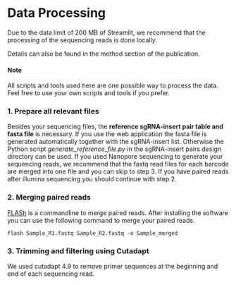# Data Processing
Due to the data limit of 200 MB of Streamlit, we recommend that the processing of the sequencing reads is done locally.

Details can also be found in the method section of the publication.

#### Note

All scripts and tools used here are one possible way to process the data. Feel free to use your own scripts and tools if you prefer.

### 1.  Prepare all relevant files

Besides your sequencing files, the **reference sgRNA-insert pair table and fasta file** is necessary. If you use the web application the fasta file is generated automatically
together with the sgRNA-insert list. Otherwise the Python script *generate_reference_file.py* in the sgRNA-insert pairs design directory  can be used. If you used Nanopore sequencing to generate your sequencing reads, we recommend that the fastq read files for each barcode are merged into one file and you can skip to step 3. If you have paired reads after illumina sequencing you should continue with step 2.

### 2. Merging paired reads
[FLASh](https://ccb.jhu.edu/software/FLASH/#:~:text=FLASH%20is%20designed%20to%20merge,to%20merge%20RNA%2Dseq%20data.) is a commandline to merge paired reads. After installing the software you can use the following command to merge your paired reads.
```
flash Sample_R1.fastq Sample_R2.fastq -o Sample_merged
```

### 3. Trimming and filtering using Cutadapt 
We used cutadapt 4.9 to remove primer sequences at the beginning and end of each sequencing read. 